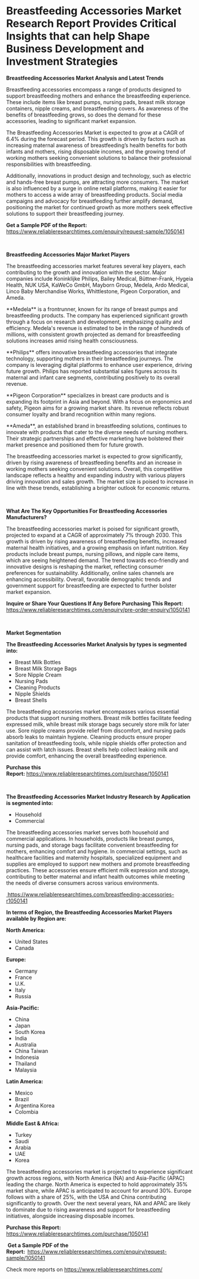 <p><h1>Breastfeeding Accessories Market Research Report Provides Critical Insights that can help Shape Business Development and Investment Strategies</h1></p><p><strong>Breastfeeding Accessories Market Analysis and Latest Trends</strong></p>
<p><p>Breastfeeding accessories encompass a range of products designed to support breastfeeding mothers and enhance the breastfeeding experience. These include items like breast pumps, nursing pads, breast milk storage containers, nipple creams, and breastfeeding covers. As awareness of the benefits of breastfeeding grows, so does the demand for these accessories, leading to significant market expansion.</p><p>The Breastfeeding Accessories Market is expected to grow at a CAGR of 6.4% during the forecast period. This growth is driven by factors such as increasing maternal awareness of breastfeeding’s health benefits for both infants and mothers, rising disposable incomes, and the growing trend of working mothers seeking convenient solutions to balance their professional responsibilities with breastfeeding. </p><p>Additionally, innovations in product design and technology, such as electric and hands-free breast pumps, are attracting more consumers. The market is also influenced by a surge in online retail platforms, making it easier for mothers to access a wide array of breastfeeding products. Social media campaigns and advocacy for breastfeeding further amplify demand, positioning the market for continued growth as more mothers seek effective solutions to support their breastfeeding journey.</p></p>
<p><strong>Get a Sample PDF of the Report:&nbsp;</strong> <a href="https://www.reliableresearchtimes.com/enquiry/request-sample/1050141?utm_campaign=2035&utm_medium=2&utm_source=Github&utm_content=ia&utm_term=08022025&utm_id=breastfeeding-accessories">https://www.reliableresearchtimes.com/enquiry/request-sample/1050141</a></p>
<p>&nbsp;</p>
<p><strong>Breastfeeding Accessories Major Market Players</strong></p>
<p><p>The breastfeeding accessories market features several key players, each contributing to the growth and innovation within the sector. Major companies include Koninklijke Philips, Bailey Medical, Büttner-Frank, Hygeia Health, NUK USA, KaWeCo GmbH, Mayborn Group, Medela, Ardo Medical, Linco Baby Merchandise Works, Whittlestone, Pigeon Corporation, and Ameda.</p><p>**Medela** is a frontrunner, known for its range of breast pumps and breastfeeding products. The company has experienced significant growth through a focus on research and development, emphasizing quality and efficiency. Medela's revenue is estimated to be in the range of hundreds of millions, with consistent growth projected as demand for breastfeeding solutions increases amid rising health consciousness.</p><p>**Philips** offers innovative breastfeeding accessories that integrate technology, supporting mothers in their breastfeeding journeys. The company is leveraging digital platforms to enhance user experience, driving future growth. Philips has reported substantial sales figures across its maternal and infant care segments, contributing positively to its overall revenue.</p><p>**Pigeon Corporation** specializes in breast care products and is expanding its footprint in Asia and beyond. With a focus on ergonomics and safety, Pigeon aims for a growing market share. Its revenue reflects robust consumer loyalty and brand recognition within many regions.</p><p>**Ameda**, an established brand in breastfeeding solutions, continues to innovate with products that cater to the diverse needs of nursing mothers. Their strategic partnerships and effective marketing have bolstered their market presence and positioned them for future growth.</p><p>The breastfeeding accessories market is expected to grow significantly, driven by rising awareness of breastfeeding benefits and an increase in working mothers seeking convenient solutions. Overall, this competitive landscape reflects a healthy and expanding industry with various players driving innovation and sales growth. The market size is poised to increase in line with these trends, establishing a brighter outlook for economic returns.</p></p>
<p>&nbsp;</p>
<p><strong>What Are The Key Opportunities For Breastfeeding Accessories Manufacturers?</strong></p>
<p><p>The breastfeeding accessories market is poised for significant growth, projected to expand at a CAGR of approximately 7% through 2030. This growth is driven by rising awareness of breastfeeding benefits, increased maternal health initiatives, and a growing emphasis on infant nutrition. Key products include breast pumps, nursing pillows, and nipple care items, which are seeing heightened demand. The trend towards eco-friendly and innovative designs is reshaping the market, reflecting consumer preferences for sustainability. Additionally, online sales channels are enhancing accessibility. Overall, favorable demographic trends and government support for breastfeeding are expected to further bolster market expansion.</p></p>
<p><strong>Inquire or Share Your Questions If Any Before Purchasing This Report:</strong> <a href="https://www.reliableresearchtimes.com/enquiry/pre-order-enquiry/1050141?utm_campaign=2035&utm_medium=2&utm_source=Github&utm_content=ia&utm_term=08022025&utm_id=breastfeeding-accessories">https://www.reliableresearchtimes.com/enquiry/pre-order-enquiry/1050141</a></p>
<p>&nbsp;</p>
<p><strong>Market Segmentation</strong></p>
<p><strong>The Breastfeeding Accessories Market Analysis by types is segmented into:</strong></p>
<p><ul><li>Breast Milk Bottles</li><li>Breast Milk Storage Bags</li><li>Sore Nipple Cream</li><li>Nursing Pads</li><li>Cleaning Products</li><li>Nipple Shields</li><li>Breast Shells</li></ul></p>
<p><p>The breastfeeding accessories market encompasses various essential products that support nursing mothers. Breast milk bottles facilitate feeding expressed milk, while breast milk storage bags securely store milk for later use. Sore nipple creams provide relief from discomfort, and nursing pads absorb leaks to maintain hygiene. Cleaning products ensure proper sanitation of breastfeeding tools, while nipple shields offer protection and can assist with latch issues. Breast shells help collect leaking milk and provide comfort, enhancing the overall breastfeeding experience.</p></p>
<p><strong>Purchase this Report:&nbsp;</strong><a href="https://www.reliableresearchtimes.com/purchase/1050141?utm_campaign=2035&utm_medium=2&utm_source=Github&utm_content=ia&utm_term=08022025&utm_id=breastfeeding-accessories">https://www.reliableresearchtimes.com/purchase/1050141</a></p>
<p>&nbsp;</p>
<p><strong>The Breastfeeding Accessories Market Industry Research by Application is segmented into:</strong></p>
<p><ul><li>Household</li><li>Commercial</li></ul></p>
<p><p>The breastfeeding accessories market serves both household and commercial applications. In households, products like breast pumps, nursing pads, and storage bags facilitate convenient breastfeeding for mothers, enhancing comfort and hygiene. In commercial settings, such as healthcare facilities and maternity hospitals, specialized equipment and supplies are employed to support new mothers and promote breastfeeding practices. These accessories ensure efficient milk expression and storage, contributing to better maternal and infant health outcomes while meeting the needs of diverse consumers across various environments.</p></p>
<p><a href="https://www.reliableresearchtimes.com/breastfeeding-accessories-r1050141?utm_campaign=2035&utm_medium=2&utm_source=Github&utm_content=ia&utm_term=08022025&utm_id=breastfeeding-accessories">&nbsp;https://www.reliableresearchtimes.com/breastfeeding-accessories-r1050141</a></p>
<p><strong>In terms of Region, the Breastfeeding Accessories Market Players available by Region are:</strong></p>
<p>
    <p> <strong> North America: </strong>
        <ul>
            <li>United States</li>
            <li>Canada</li>
        </ul>
        </p> 
    <p> <strong> Europe: </strong>
        <ul>
            <li>Germany</li>
            <li>France</li>
            <li>U.K.</li>
            <li>Italy</li>
            <li>Russia</li>
        </ul>
        </p> 
    <p> <strong> Asia-Pacific: </strong>
        <ul>
            <li>China</li>
            <li>Japan</li>
            <li>South Korea</li>
            <li>India</li>
            <li>Australia</li>
            <li>China Taiwan</li>
            <li>Indonesia</li>
            <li>Thailand</li>
            <li>Malaysia</li>
        </ul>
        </p> 
    <p> <strong> Latin America: </strong>
        <ul>
            <li>Mexico</li>
            <li>Brazil</li>
            <li>Argentina Korea</li>
            <li>Colombia</li>
        </ul>
        </p> 
    <p> <strong> Middle East & Africa: </strong>
        <ul>
            <li>Turkey</li>
            <li>Saudi</li>
            <li>Arabia</li>
            <li>UAE</li>
            <li>Korea</li>
        </ul>
    </p>
    </p>
<p><p>The breastfeeding accessories market is projected to experience significant growth across regions, with North America (NA) and Asia-Pacific (APAC) leading the charge. North America is expected to hold approximately 35% market share, while APAC is anticipated to account for around 30%. Europe follows with a share of 25%, with the USA and China contributing significantly to growth. Over the next several years, NA and APAC are likely to dominate due to rising awareness and support for breastfeeding initiatives, alongside increasing disposable incomes.</p></p>
<p><strong>Purchase this Report: </strong><a href="https://www.reliableresearchtimes.com/purchase/1050141?utm_campaign=2035&utm_medium=2&utm_source=Github&utm_content=ia&utm_term=08022025&utm_id=breastfeeding-accessories">https://www.reliableresearchtimes.com/purchase/1050141</a></p>
<p>&nbsp;<strong>Get a Sample PDF of the Report:&nbsp;&nbsp;</strong><a href="https://www.reliableresearchtimes.com/enquiry/request-sample/1050141?utm_campaign=2035&utm_medium=2&utm_source=Github&utm_content=ia&utm_term=08022025&utm_id=breastfeeding-accessories">https://www.reliableresearchtimes.com/enquiry/request-sample/1050141</a></p>
<p><strong></strong></p>
<p>Check more reports on <a href="https://www.reliableresearchtimes.com/?utm_campaign=2035&utm_medium=2&utm_source=Github&utm_content=ia&utm_term=08022025&utm_id=breastfeeding-accessories">https://www.reliableresearchtimes.com/</a></p>